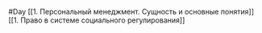 #Day 
[[1. Персональный менеджмент. Сущность и основные понятия]]
[[1. Право в системе социального регулирования]]
